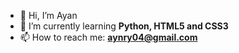 - 👋 Hi, I’m Ayan
- 🌱 I’m currently learning **Python, HTML5 and CSS3**
- 📫 How to reach me: **aynry04@gmail.com**

<!---
aynry/aynry is a ✨ special ✨ repository because its `README.md` (this file) appears on your GitHub profile.
You can click the Preview link to take a look at your changes.
--->
